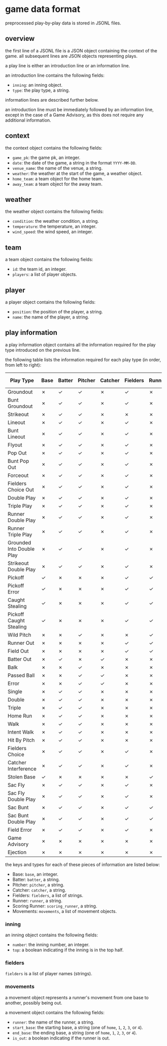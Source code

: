 # game data format

preprocessed play-by-play data is stored in JSONL files.

## overview

the first line of a JSONL file is a JSON object containing the context of the game.
all subsequent lines are JSON objects representing plays.

a play line is either an introduction line or an information line.

an introduction line contains the following fields:

- `inning`: an inning object.
- `type`: the play type, a string.

information lines are described further below.

an introduction line must be immediately followed by an information line, except in the case of a Game Advisory, as this does not require any additional information.

## context

the context object contains the following fields:

- `game_pk`: the game pk, an integer.
- `date`: the date of the game, a string in the format `YYYY-MM-DD`.
- `venue_name`: the name of the venue, a string.
- `weather`: the weather at the start of the game, a weather object.
- `home_team`: a team object for the home team.
- `away_team`: a team object for the away team.

## weather

the weather object contains the following fields:

- `condition`: the weather condition, a string.
- `temperature`: the temperature, an integer.
- `wind_speed`: the wind speed, an integer.

## team

a team object contains the following fields:

- `id`: the team id, an integer.
- `players`: a list of player objects.

## player

a player object contains the following fields:

- `position`: the position of the player, a string.
- `name`: the name of the player, a string.

## play information

a play information object contains all the information required for the play type introduced on the previous line.

the following table lists the information required for each play type (in order, from left to right):

| Play Type | Base | Batter | Pitcher | Catcher | Fielders | Runner | Scoring Runner | Movements |
|-|-|-|-|-|-|-|-|-|
| Groundout | ✗ | ✓ | ✓ | ✗ | ✓ | ✗ | ✗ | ✓ |
| Bunt Groundout | ✗ | ✓ | ✓ | ✗ | ✓ | ✗ | ✗ | ✓ |
| Strikeout | ✗ | ✓ | ✓ | ✗ | ✗ | ✗ | ✗ | ✓ |
| Lineout | ✗ | ✓ | ✓ | ✗ | ✓ | ✗ | ✗ | ✓ |
| Bunt Lineout | ✗ | ✓ | ✓ | ✗ | ✓ | ✗ | ✗ | ✓ |
| Flyout | ✗ | ✓ | ✓ | ✗ | ✓ | ✗ | ✗ | ✓ |
| Pop Out | ✗ | ✓ | ✓ | ✗ | ✓ | ✗ | ✗ | ✓ |
| Bunt Pop Out | ✗ | ✓ | ✓ | ✗ | ✓ | ✗ | ✗ | ✓ |
| Forceout | ✗ | ✓ | ✓ | ✗ | ✓ | ✗ | ✗ | ✓ |
| Fielders Choice Out | ✗ | ✓ | ✓ | ✗ | ✓ | ✗ | ✓ | ✓ |
| Double Play | ✗ | ✓ | ✓ | ✗ | ✓ | ✗ | ✗ | ✓ |
| Triple Play | ✗ | ✓ | ✓ | ✗ | ✓ | ✗ | ✗ | ✓ |
| Runner Double Play | ✗ | ✓ | ✓ | ✗ | ✓ | ✗ | ✗ | ✓ |
| Runner Triple Play | ✗ | ✓ | ✓ | ✗ | ✓ | ✗ | ✗ | ✓ |
| Grounded Into Double Play | ✗ | ✓ | ✓ | ✗ | ✓ | ✗ | ✗ | ✓ |
| Strikeout Double Play | ✗ | ✓ | ✓ | ✗ | ✓ | ✗ | ✗ | ✓ |
| Pickoff | ✓ | ✗ | ✗ | ✗ | ✓ | ✓ | ✗ | ✓ |
| Pickoff Error | ✓ | ✗ | ✗ | ✗ | ✓ | ✓ | ✗ | ✓ |
| Caught Stealing | ✓ | ✗ | ✗ | ✗ | ✓ | ✓ | ✗ | ✓ |
| Pickoff Caught Stealing | ✓ | ✗ | ✗ | ✗ | ✓ | ✓ | ✗ | ✓ |
| Wild Pitch | ✗ | ✗ | ✓ | ✗ | ✗ | ✓ | ✗ | ✓ |
| Runner Out | ✗ | ✗ | ✗ | ✗ | ✓ | ✓ | ✗ | ✓ |
| Field Out | ✗ | ✗ | ✗ | ✗ | ✓ | ✓ | ✗ | ✓ |
| Batter Out | ✗ | ✓ | ✗ | ✓ | ✗ | ✗ | ✗ | ✓ |
| Balk | ✗ | ✗ | ✓ | ✗ | ✗ | ✗ | ✗ | ✓ |
| Passed Ball | ✗ | ✗ | ✓ | ✓ | ✗ | ✗ | ✗ | ✓ |
| Error | ✗ | ✗ | ✓ | ✓ | ✗ | ✗ | ✗ | ✓ |
| Single | ✗ | ✓ | ✓ | ✗ | ✗ | ✗ | ✗ | ✓ |
| Double | ✗ | ✓ | ✓ | ✗ | ✗ | ✗ | ✗ | ✓ |
| Triple | ✗ | ✓ | ✓ | ✗ | ✗ | ✗ | ✗ | ✓ |
| Home Run | ✗ | ✓ | ✓ | ✗ | ✗ | ✗ | ✗ | ✓ |
| Walk | ✗ | ✓ | ✓ | ✗ | ✗ | ✗ | ✗ | ✓ |
| Intent Walk | ✗ | ✓ | ✓ | ✗ | ✗ | ✗ | ✗ | ✓ |
| Hit By Pitch | ✗ | ✓ | ✓ | ✗ | ✗ | ✗ | ✗ | ✓ |
| Fielders Choice | ✗ | ✓ | ✓ | ✗ | ✓ | ✗ | ✗ | ✓ |
| Catcher Interference | ✗ | ✓ | ✓ | ✗ | ✓ | ✗ | ✗ | ✓ |
| Stolen Base | ✓ | ✗ | ✗ | ✗ | ✗ | ✓ | ✗ | ✓ |
| Sac Fly | ✗ | ✓ | ✓ | ✗ | ✓ | ✗ | ✓ | ✓ |
| Sac Fly Double Play | ✗ | ✓ | ✓ | ✗ | ✓ | ✗ | ✓ | ✓ |
| Sac Bunt | ✗ | ✓ | ✓ | ✗ | ✓ | ✓ | ✗ | ✓ |
| Sac Bunt Double Play | ✗ | ✓ | ✓ | ✗ | ✓ | ✓ | ✗ | ✓ |
| Field Error | ✗ | ✓ | ✓ | ✗ | ✓ | ✗ | ✗ | ✓ |
| Game Advisory | ✗ | ✗ | ✗ | ✗ | ✗ | ✗ | ✗ | ✗ |
| Ejection | ✗ | ✗ | ✗ | ✗ | ✗ | ✗ | ✗ | ✓ |

the keys and types for each of these pieces of information are listed below:

- Base: `base`, an integer.
- Batter: `batter`, a string.
- Pitcher: `pitcher`, a string.
- Catcher: `catcher`, a string.
- Fielders: `fielders`, a list of strings.
- Runner: `runner`, a string.
- Scoring Runner: `scoring_runner`, a string.
- Movements: `movements`, a list of movement objects.

### inning

an inning object contains the following fields:

- `number`: the inning number, an integer.
- `top`: a boolean indicating if the inning is in the top half.

### fielders

`fielders` is a list of player names (strings).

### movements

a movement object represents a runner's movement from one base to another, possibly being out.

a movement object contains the following fields:

- `runner`: the name of the runner, a string.
- `start_base`: the starting base, a string (one of `home`, `1`, `2`, `3`, or `4`).
- `end_base`: the ending base, a string (one of `home`, `1`, `2`, `3`, or `4`).
- `is_out`: a boolean indicating if the runner is out.
